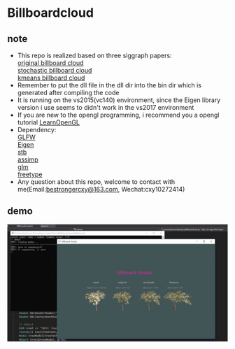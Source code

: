 # Billboardcloud
## note
+ This repo is realized based on three siggraph papers:  
[original billboard cloud](http://graphics.cs.yale.edu/site/sites/files/bc03_0.pdf)  
[stochastic billboard cloud](http://www.cs.utah.edu/~lacewell/billboardclouds/billboardclouds.pdf)  
[kmeans billboard cloud](https://www.cs.auckland.ac.nz/~burkhard/Publications/IVCNZ04_HuangNovinsWuensche.pdf)  
+ Remember to put the dll file in the dll dir into the bin dir which is generated after compiling the code
+ It is running on the vs2015(vc140) environment, since the Eigen library version i use seems to didn't work in the vs2017 environment
+ If you are new to the opengl programming, i recommend you a opengl tutorial [LearnOpenGL](https://learnopengl-cn.github.io/)
+ Dependency:  
[GLFW](http://www.glfw.org/)   
[Eigen](http://eigen.tuxfamily.org/index.php?title=Main_Page)    
[stb](https://github.com/nothings/stb)  
[assimp](http://www.assimp.org/)  
[glm](https://glm.g-truc.net/0.9.9/index.html)  
[freetype](https://www.freetype.org/)  
+ Any question about this repo, welcome to contact with me(Email:bestrongercxy@163.com, Wechat:cxy10272414)

## demo
![image](https://github.com/StrongerSuperman/Billboardcloud/blob/master/resources/demo.jpg)
